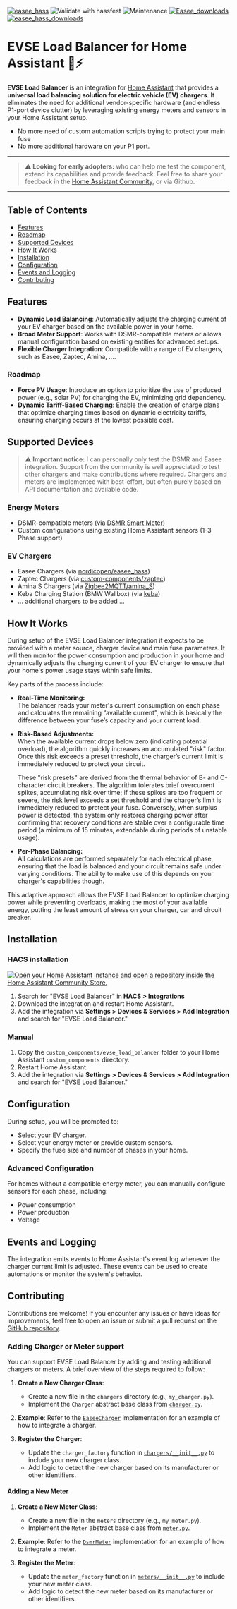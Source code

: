 [![easee_hass](https://img.shields.io/github/release/dirkgroenen/hass-evse-load-balancer.svg?1)](https://github.com/dirkgroenen/hass-evse-load-balancer) ![Validate with hassfest](https://github.com/dirkgroenen/hass-evse-load-balancer/workflows/Validate%20with%20Hassfest%20and%20HACS/badge.svg) ![Maintenance](https://img.shields.io/maintenance/yes/2025.svg) [![Easee_downloads](https://img.shields.io/github/downloads/dirkgroenen/hass-evse-load-balancer/total)](https://github.com/dirkgroenen/hass-evse-load-balancer) [![easee_hass_downloads](https://img.shields.io/github/downloads/dirkgroenen/hass-evse-load-balancer/latest/total)](https://github.com/dirkgroenen/hass-evse-load-balancer)


# EVSE Load Balancer for Home Assistant 🚗⚡️ 

**EVSE Load Balancer** is an integration for [Home Assistant](https://www.home-assistant.io/) that provides a **universal load balancing solution for electric vehicle (EV) chargers**. It eliminates the need for additional vendor-specific hardware (and endless P1-port device clutter) by leveraging existing energy meters and sensors in your Home Assistant setup.

- No more need of custom automation scripts trying to protect your main fuse 
- No more additional hardware on your P1 port.

---

> **⚠️ Looking for early adopters:** who can help me test the component, extend its capabilities and provide feedback.
> Feel free to share your feedback in the [Home Assistant Community](https://community.home-assistant.io/t/evse-load-balancer-a-universal-load-balancer-for-your-ev-chargers/883863), or via Github. 

---

## Table of Contents

- [Features](#features)
- [Roadmap](#roadmap)
- [Supported Devices](#supported-devices)
- [How It Works](#how-it-works)
- [Installation](#installation)
- [Configuration](#configuration)
- [Events and Logging](#events-and-logging)
- [Contributing](#contributing)

## Features

- **Dynamic Load Balancing**: Automatically adjusts the charging current of your EV charger based on the available power in your home.
- **Broad Meter Support**: Works with DSMR-compatible meters or allows manual configuration based on existing entities for advanced setups.
- **Flexible Charger Integration**: Compatible with a range of EV chargers, such as Easee, Zaptec, Amina, ....

### Roadmap

- **Force PV Usage**: Introduce an option to prioritize the use of produced power (e.g., solar PV) for charging the EV, minimizing grid dependency.
- **Dynamic Tariff-Based Charging**: Enable the creation of charge plans that optimize charging times based on dynamic electricity tariffs, ensuring charging occurs at the lowest possible cost.

## Supported Devices

> **⚠️ Important notice:** I can personally only test the DSMR and Easee integration. Support 
> from the community is well appreciated to test other chargers and make contributions where required.
> Chargers and meters are implemented with best-effort, but often purely based on API documentation and available code.

### Energy Meters
- DSMR-compatible meters (via [DSMR Smart Meter](https://www.home-assistant.io/integrations/dsmr/))
- Custom configurations using existing Home Assistant sensors (1-3 Phase support)

### EV Chargers
- Easee Chargers (via [nordicopen/easee_hass](https://github.com/nordicopen/easee_hass))
- Zaptec Chargers (via [custom-components/zaptec](https://github.com/custom-components/zaptec))
- Amina S Chargers (via [Zigbee2MQTT/amina_S](https://www.zigbee2mqtt.io/devices/amina_S.html))
- Keba Charging Station (BMW Wallbox) (via [keba](https://www.home-assistant.io/integrations/keba/))
- ... additional chargers to be added ...

## How It Works

During setup of the EVSE Load Balancer integration it expects to be provided with a meter source, charger device and main fuse parameters. It will then monitor the power consumption and production in your home and dynamically adjusts the charging current of your EV charger to ensure that your home's power usage stays within safe limits.

Key parts of the process include:

- **Real-Time Monitoring:**  
  The balancer reads your meter's current consumption on each phase and calculates the remaining “available current”, which is basically the difference between your fuse’s capacity and your current load.

- **Risk-Based Adjustments:**  
  When the available current drops below zero (indicating potential overload), the algorithm quickly increases an accumulated "risk" factor. Once this risk exceeds a preset threshold, the charger’s current limit is immediately reduced to protect your circuit. 
  
  These "risk presets" are derived from the thermal behavior of B- and C-character circuit breakers. The algorithm tolerates brief overcurrent spikes, accumulating risk over time; if these spikes are too frequent or severe, the risk level exceeds a set threshold and the charger’s limit is immediately reduced to protect your fuse. Conversely, when surplus power is detected, the system only restores charging power after confirming that recovery conditions are stable over a configurable time period (a minimum of 15 minutes, extendable during periods of unstable usage).
  
- **Per-Phase Balancing:**  
  All calculations are performed separately for each electrical phase, ensuring that the load is balanced and your circuit remains safe under varying conditions. The ability to make use of this depends on your charger's capabilities though.

This adaptive approach allows the EVSE Load Balancer to optimize charging power while preventing overloads, making the most of your available energy, putting the least amount of stress on your charger, car and circuit breaker. 

## Installation

### HACS installation
[![Open your Home Assistant instance and open a repository inside the Home Assistant Community Store.](https://my.home-assistant.io/badges/hacs_repository.svg)](https://my.home-assistant.io/redirect/hacs_repository/?owner=dirkgroenen&repository=hass-evse-load-balancer)

1. Search for "EVSE Load Balancer" in **HACS > Integrations**
2. Download the integration and restart Home Assistant.
3. Add the integration via **Settings > Devices & Services > Add Integration** and search for "EVSE Load Balancer."

### Manual
1. Copy the `custom_components/evse_load_balancer` folder to your Home Assistant `custom_components` directory.
2. Restart Home Assistant.
3. Add the integration via **Settings > Devices & Services > Add Integration** and search for "EVSE Load Balancer."

## Configuration

During setup, you will be prompted to:
- Select your EV charger.
- Select your energy meter or provide custom sensors.
- Specify the fuse size and number of phases in your home.

### Advanced Configuration
For homes without a compatible energy meter, you can manually configure sensors for each phase, including:
- Power consumption
- Power production
- Voltage

## Events and Logging

The integration emits events to Home Assistant's event log whenever the charger current limit is adjusted. These events can be used to create automations or monitor the system's behavior.


## Contributing

Contributions are welcome! If you encounter any issues or have ideas for improvements, feel free to open an issue or submit a pull request on the [GitHub repository](https://github.com/dirkgroenen/hass-evse-load-balancer).

### Adding Charger or Meter support 
You can support EVSE Load Balancer by adding and testing additional chargers or meters. A brief overview of the steps required to follow:

1. **Create a New Charger Class**:
   - Create a new file in the `chargers` directory (e.g., `my_charger.py`).
   - Implement the `Charger` abstract base class from [`charger.py`](custom_components/evse_load_balancer/chargers/charger.py).

2. **Example**:
   Refer to the [`EaseeCharger`](custom_components/evse_load_balancer/chargers/easee_charger.py) implementation for an example of how to integrate a charger.

3. **Register the Charger**:
   - Update the `charger_factory` function in [`chargers/__init__.py`](custom_components/evse_load_balancer/chargers/__init__.py) to include your new charger class.
   - Add logic to detect the new charger based on its manufacturer or other identifiers.

#### Adding a New Meter

1. **Create a New Meter Class**:
   - Create a new file in the `meters` directory (e.g., `my_meter.py`).
   - Implement the `Meter` abstract base class from [`meter.py`](custom_components/evse_load_balancer/meters/meter.py).

2. **Example**:
   Refer to the [`DsmrMeter`](custom_components/evse_load_balancer/meters/dsmr_meter.py) implementation for an example of how to integrate a meter.

3. **Register the Meter**:
   - Update the `meter_factory` function in [`meters/__init__.py`](custom_components/evse_load_balancer/meters/__init__.py) to include your new meter class.
   - Add logic to detect the new meter based on its manufacturer or other identifiers.


